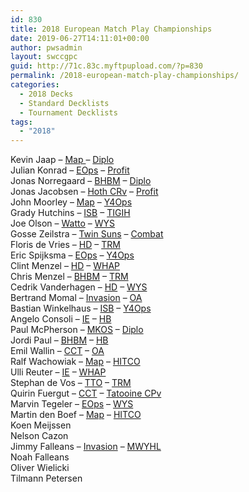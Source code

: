 ```yaml
---
id: 830
title: 2018 European Match Play Championships
date: 2019-06-27T14:11:01+00:00
author: pwsadmin
layout: swccgpc
guid: http://71c.83c.myftpupload.com/?p=830
permalink: /2018-european-match-play-championships/
categories:
  - 2018 Decks
  - Standard Decklists
  - Tournament Decklists
tags:
  - "2018"
---
```

Kevin Jaap – <a href="https://www.starwarsccg.org/euro-mpc-2018-kevin-jaap-map/" target="_blank" rel="noreferrer noopener" aria-label="Map  (opens in a new tab)">Map </a>– <a href="https://www.starwarsccg.org/euro-mpc-2018-kevin-jaap-diplo/" target="_blank" rel="noreferrer noopener" aria-label="Diplo (opens in a new tab)">Diplo</a>  
Julian Konrad – <a href="https://www.starwarsccg.org/euro-mpc-2018-julian-konrad-eops/" target="_blank" rel="noreferrer noopener" aria-label="EOps (opens in a new tab)">EOps</a> – <a href="https://www.starwarsccg.org/euro-mpc-2018-julian-konrad-profit/" target="_blank" rel="noreferrer noopener" aria-label="Profit (opens in a new tab)">Profit</a>  
Jonas Norregaard – <a href="https://www.starwarsccg.org/euro-mpc-2018-jonas-norregaard-bhbm/" target="_blank" rel="noreferrer noopener" aria-label="BHBM (opens in a new tab)">BHBM</a> – <a href="https://www.starwarsccg.org/euro-mpc-2018-jonas-norregaard-diplo/" target="_blank" rel="noreferrer noopener" aria-label="Diplo (opens in a new tab)">Diplo</a>  
Jonas Jacobsen – <a href="https://www.starwarsccg.org/euro-mpc-2018-jonas-jacobsen-hoth-crv/" target="_blank" rel="noreferrer noopener" aria-label="Hoth CRv (opens in a new tab)">Hoth CRv</a> – <a href="https://www.starwarsccg.org/euro-mpc-2018-jonas-jacobsen-profit/" target="_blank" rel="noreferrer noopener" aria-label="Profit (opens in a new tab)">Profit</a>  
John Moorley – <a href="https://www.starwarsccg.org/euro-mpc-2018-john-moorley-map/" target="_blank" rel="noreferrer noopener" aria-label="Map (opens in a new tab)">Map</a> – <a href="https://www.starwarsccg.org/euro-mpc-2018-john-moorley-y4ops/" target="_blank" rel="noreferrer noopener" aria-label="Y4Ops (opens in a new tab)">Y4Ops</a>  
Grady Hutchins – <a href="https://www.starwarsccg.org/euro-mpc-2018-grady-hutchins-isb/" target="_blank" rel="noreferrer noopener" aria-label="ISB (opens in a new tab)">ISB</a> – <a href="https://www.starwarsccg.org/euro-mpc-2018-grady-hutchins-tigih/" target="_blank" rel="noreferrer noopener" aria-label="TIGIH (opens in a new tab)">TIGIH</a>  
Joe Olson – <a href="https://www.starwarsccg.org/euro-mpc-2018-joe-olson-watto/" target="_blank" rel="noreferrer noopener" aria-label="Watto (opens in a new tab)">Watto</a> – <a href="https://www.starwarsccg.org/euro-mpc-2018-joe-olson-wys/" target="_blank" rel="noreferrer noopener" aria-label="WYS (opens in a new tab)">WYS</a>  
Gosse Zeilstra – <a href="https://www.starwarsccg.org/euro-mpc-2018-gosse-zeilstra-tsot/" target="_blank" rel="noreferrer noopener" aria-label="Twin Suns (opens in a new tab)">Twin Suns</a> – <a href="https://www.starwarsccg.org/euro-mpc-2018-gosse-zeilstra-combat/" target="_blank" rel="noreferrer noopener" aria-label="Combat (opens in a new tab)">Combat</a>  
Floris de Vries – <a href="https://www.starwarsccg.org/euro-mpc-2018-floris-de-vries-hd/" target="_blank" rel="noreferrer noopener" aria-label="HD (opens in a new tab)">HD</a> – <a href="https://www.starwarsccg.org/euro-mpc-2018-floris-de-vries-trm/" target="_blank" rel="noreferrer noopener" aria-label="TRM (opens in a new tab)">TRM</a>  
Eric Spijksma – <a href="https://www.starwarsccg.org/euro-mpc-2018-eric-spijksma-eops/" target="_blank" rel="noreferrer noopener" aria-label="EOps (opens in a new tab)">EOps</a> – <a href="https://www.starwarsccg.org/euro-mpc-2018-eric-spijksma-y4ops/" target="_blank" rel="noreferrer noopener" aria-label="Y4Ops (opens in a new tab)">Y4Ops</a>  
Clint Menzel – <a href="https://www.starwarsccg.org/euro-mpc-2018-clint-menzel-hd/" target="_blank" rel="noreferrer noopener" aria-label="HD (opens in a new tab)">HD</a> – <a href="https://www.starwarsccg.org/euro-mpc-2018-clint-menzel-whap/" target="_blank" rel="noreferrer noopener" aria-label="WHAP (opens in a new tab)">WHAP</a>  
Chris Menzel – <a href="https://www.starwarsccg.org/euro-mpc-2018-chris-menzel-bhbm/" target="_blank" rel="noreferrer noopener" aria-label="BHBM (opens in a new tab)">BHBM</a> – <a href="https://www.starwarsccg.org/euro-mpc-2018-chris-menzel-trm/" target="_blank" rel="noreferrer noopener" aria-label="TRM (opens in a new tab)">TRM</a>  
Cedrik Vanderhagen – <a href="https://www.starwarsccg.org/euro-mpc-2018-cedrik-vanderhagen-hd/" target="_blank" rel="noreferrer noopener" aria-label="HD (opens in a new tab)">HD</a> – <a href="https://www.starwarsccg.org/euro-mpc-2018-cedrik-vanderhagen-wys/" target="_blank" rel="noreferrer noopener" aria-label="WYS (opens in a new tab)">WYS</a>  
Bertrand Momal – <a href="https://www.starwarsccg.org/euro-mpc-2018-bertrand-momal-invasion/" target="_blank" rel="noreferrer noopener" aria-label="Invasion (opens in a new tab)">Invasion</a> – <a href="https://www.starwarsccg.org/euro-mpc-2018-bertrand-momal-oa/" target="_blank" rel="noreferrer noopener" aria-label="OA (opens in a new tab)">OA</a>  
Bastian Winkelhaus – <a href="https://www.starwarsccg.org/euro-mpc-2018-bastian-winkelhaus-isb/" target="_blank" rel="noreferrer noopener" aria-label="ISB (opens in a new tab)">ISB</a> – <a href="https://www.starwarsccg.org/euro-mpc-2018-bastian-winkelhaus-y4ops/" target="_blank" rel="noreferrer noopener" aria-label="Y4Ops (opens in a new tab)">Y4Ops</a>  
Angelo Consoli – <a href="https://www.starwarsccg.org/euro-mpc-2018-angelo-consoli-ie/" target="_blank" rel="noreferrer noopener" aria-label="IE (opens in a new tab)">IE</a> – <a href="https://www.starwarsccg.org/euro-mpc-2018-angelo-consoli-hb/" target="_blank" rel="noreferrer noopener" aria-label="HB (opens in a new tab)">HB</a>  
Paul McPherson – <a href="https://www.starwarsccg.org/euro-mpc-2018-paul-mcpherson-mkos/" target="_blank" rel="noreferrer noopener" aria-label="MKOS (opens in a new tab)">MKOS</a> – <a href="https://www.starwarsccg.org/euro-mpc-2018-paul-mcpherson-diplo/" target="_blank" rel="noreferrer noopener" aria-label="Diplo (opens in a new tab)">Diplo</a>  
Jordi Paul – <a href="https://www.starwarsccg.org/euro-mpc-2018-jordi-paul-bhbm/" target="_blank" rel="noreferrer noopener" aria-label="BHBM (opens in a new tab)">BHBM</a> – <a href="https://www.starwarsccg.org/euro-mpc-2018-jordi-paul-hb/" target="_blank" rel="noreferrer noopener" aria-label="HB (opens in a new tab)">HB</a>  
Emil Wallin – <a href="https://www.starwarsccg.org/euro-mpc-2018-emil-wallin-cct/" target="_blank" rel="noreferrer noopener" aria-label="CCT (opens in a new tab)">CCT</a> – <a href="https://www.starwarsccg.org/euro-mpc-2018-emil-wallin-oa/" target="_blank" rel="noreferrer noopener" aria-label="OA (opens in a new tab)">OA</a>  
Ralf Wachowiak – <a href="https://www.starwarsccg.org/euro-mpc-2018-ralf-wachowiak-map/" target="_blank" rel="noreferrer noopener" aria-label="Map (opens in a new tab)">Map</a> – <a href="https://www.starwarsccg.org/euro-mpc-2018-ralf-wachowiak-hitco/" target="_blank" rel="noreferrer noopener" aria-label="HITCO (opens in a new tab)">HITCO</a>  
Ulli Reuter – <a href="https://www.starwarsccg.org/euro-mpc-2018-ulli-reuter-ie/" target="_blank" rel="noreferrer noopener" aria-label="IE (opens in a new tab)">IE</a> – <a href="https://www.starwarsccg.org/euro-mpc-2018-ulli-reuter-whap/" target="_blank" rel="noreferrer noopener" aria-label="WHAP (opens in a new tab)">WHAP</a>  
Stephan de Vos – <a href="https://www.starwarsccg.org/euro-mpc-2018-stephan-de-vos-tto/" target="_blank" rel="noreferrer noopener" aria-label="TTO (opens in a new tab)">TTO</a> – <a href="https://www.starwarsccg.org/euro-mpc-2018-stephan-de-vos-trm/" target="_blank" rel="noreferrer noopener" aria-label="TRM (opens in a new tab)">TRM</a>  
Quirin Fuergut – <a href="https://www.starwarsccg.org/euro-mpc-2018-quirin-fuergut-cct/" target="_blank" rel="noreferrer noopener" aria-label="CCT (opens in a new tab)">CCT</a> – <a href="https://www.starwarsccg.org/euro-mpc-2018-quirin-fuergut-tatooine-cpv/" target="_blank" rel="noreferrer noopener" aria-label="Tatooine CPv (opens in a new tab)">Tatooine CPv</a>  
Marvin Tegeler – <a href="https://www.starwarsccg.org/euro-mpc-2018-marvin-tegeler-eops/" target="_blank" rel="noreferrer noopener" aria-label="EOps (opens in a new tab)">EOps</a> – <a href="https://www.starwarsccg.org/euro-mpc-2018-marvin-tegeler-wys/" target="_blank" rel="noreferrer noopener" aria-label="WYS (opens in a new tab)">WYS</a>  
Martin den Boef – <a href="https://www.starwarsccg.org/euro-mpc-2018-martin-den-boef-map/" target="_blank" rel="noreferrer noopener" aria-label="Map (opens in a new tab)">Map</a> – <a href="https://www.starwarsccg.org/euro-mpc-2018-martin-den-boef-hitco/" target="_blank" rel="noreferrer noopener" aria-label="HITCO (opens in a new tab)">HITCO</a>  
Koen Meijssen  
Nelson Cazon  
Jimmy Falleans – <a href="https://www.starwarsccg.org/euro-mpc-2018-jimmy-falleans-invasion/" target="_blank" rel="noreferrer noopener" aria-label="Invasion (opens in a new tab)">Invasion</a> – <a href="https://www.starwarsccg.org/euro-mpc-2018-jimmy-falleans-mwyhl/" target="_blank" rel="noreferrer noopener" aria-label="MWYHL (opens in a new tab)">MWYHL</a>  
Noah Falleans  
Oliver Wielicki  
Tilmann Petersen